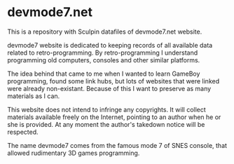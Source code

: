 # devmode7.net

This is a repository with Sculpin datafiles of devmode7.net website.

devmode7 website is dedicated to keeping records of all available data related
to retro-programming. By retro-programming I understand programming old
computers, consoles and other similar platforms.

The idea behind that came to me when I wanted to learn GameBoy programming,
found some link hubs, but lots of websites that were linked were already
non-existant. Because of this I want to preserve as many materials as I can.

This website does not intend to infringe any copyrights. It will collect
materials available freely on the Internet, pointing to an author when
he or she is provided. At any moment the author's takedown notice will be
respected.

The name devmode7 comes from the famous mode 7 of SNES console, that allowed
rudimentary 3D games programming.
